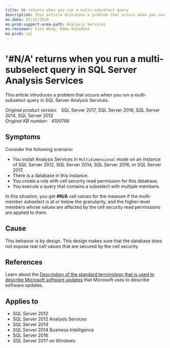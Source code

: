```yaml
---
title: NA returns when you run a multi-subselect query
description: This article discusses a problem that occurs when you run a multi subselect query in SQL Server Analysis Services.
ms.date: 07/22/2020
ms.prod-support-area-path: Analysis Services
ms.reviewer: Yinn Wong, Ramu Konidena
ms.prod: sql
---
```

# '#N/A' returns when you run a multi-subselect query in SQL Server Analysis Services

This article introduces a problem that occurs when you run a multi-subselect query in SQL Server Analysis Services.

_Original product version:_ &nbsp; SQL Server 2017, SQL Server 2016, SQL Server 2014, SQL Server 2012  
_Original KB number:_ &nbsp; 4100766

## Symptoms

Consider the following scenario:

- You install Analysis Services in `Multidimensional` mode on an instance of SQL Server 2012,  SQL Server 2014, SQL Server 2016, or SQL Server 2017.
- There is a database in this instance.
- You create a role with cell security read permission for this database.
- You execute a query that contains a subselect with multiple members.

In this situation, you get **#N/A** cell values for the measure if the multi-member subselect is at or below the granularity, and the higher-level members whose values are affected by the cell security read permissions are applied to them.

## Cause

This behavior is by design. This design makes sure that the database does not expose real cell values that are secured by the cell security.

## References

Learn about the [Description of the standard terminology that is used to describe Microsoft software updates](https://support.microsoft.com/help/824684) that Microsoft uses to describe software updates.

## Applies to

- SQL Server 2012
- SQL Server 2012 Analysis Services
- SQL Server 2014
- SQL Server 2014 Business Intelligence
- SQL Server 2016
- SQL Server 2017 on Windows  
